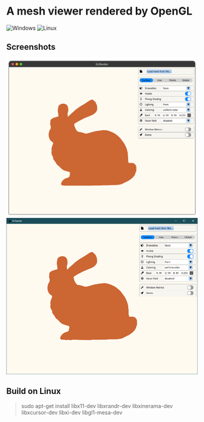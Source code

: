 # A mesh viewer rendered by OpenGL

![Windows](https://github.com/maidamai0/GLRender/actions/workflows/windows.yml/badge.svg)
![Linux](https://github.com/maidamai0/GLRender/actions/workflows/linux.yml/badge.svg)

## Screenshots

![screenshot](docs/linux.png)
![screenshot](docs/windows.png)

## Build on Linux

> sudo apt-get install libx11-dev libxrandr-dev libxinerama-dev libxcursor-dev libxi-dev libgl1-mesa-dev
